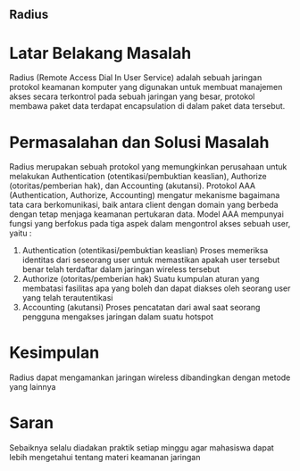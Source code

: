 ## Radius

# Latar Belakang Masalah 
Radius (Remote Access Dial In User Service) adalah sebuah jaringan protokol keamanan komputer yang digunakan untuk membuat manajemen akses secara terkontrol pada sebuah jaringan yang besar, protokol membawa paket data terdapat encapsulation di dalam paket data tersebut.

# Permasalahan dan Solusi Masalah
Radius merupakan sebuah protokol yang memungkinkan perusahaan untuk melakukan Authentication (otentikasi/pembuktian keaslian), Authorize (otoritas/pemberian hak), dan Accounting (akutansi).
Protokol AAA (Authentication, Authorize, Accounting) mengatur mekanisme bagaimana tata cara berkomunikasi, baik antara client dengan domain yang berbeda dengan tetap menjaga keamanan pertukaran data. Model AAA mempunyai fungsi yang berfokus pada tiga aspek dalam mengontrol akses sebuah user, yaitu :
1. Authentication (otentikasi/pembuktian keaslian)
    Proses memeriksa identitas dari seseorang user untuk memastikan apakah user tersebut     benar telah terdaftar dalam jaringan wireless tersebut
2. Authorize (otoritas/pemberian hak)
   Suatu kumpulan aturan yang membatasi fasilitas apa yang boleh dan dapat diakses oleh      seorang user yang telah terautentikasi 
3. Accounting (akutansi)
   Proses pencatatan dari awal saat seorang pengguna mengakses jaringan dalam suatu         hotspot

# Kesimpulan  
Radius dapat mengamankan jaringan wireless dibandingkan dengan metode yang lainnya

# Saran 
Sebaiknya selalu diadakan praktik setiap minggu agar mahasiswa dapat lebih mengetahui tentang materi keamanan jaringan